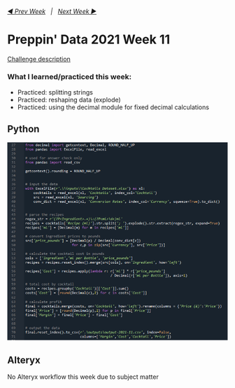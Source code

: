 <h6><a href="..\preppin-data-2021-10\README.md">◀  Prev Week</a>&nbsp;&nbsp;&nbsp;|&nbsp;&nbsp;&nbsp;<a href="..\preppin-data-2021-12\README.md">Next Week  ▶</a></h6>

# Preppin' Data 2021 Week 11

[Challenge description](https://preppindata.blogspot.com/2021/03/2021-week-11-cocktail-profit-margins.html)

### What I learned/practiced this week:
* Practiced: splitting strings
* Practiced: reshaping data (explode)
* Practiced: using the decimal module for fixed decimal calculations

## Python
<a href="preppin-data-2021-11.py">
<img src="img-python-code-2021-11.png?raw=true" alt="Python code">
</a>

## Alteryx

No Alteryx workflow this week due to subject matter
